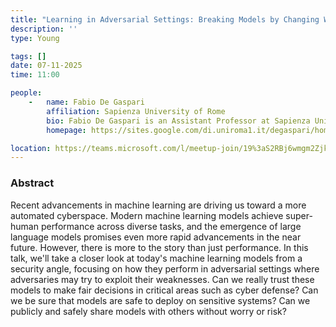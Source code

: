 ```yaml
---
title: "Learning in Adversarial Settings: Breaking Models by Changing World View"
description: ''
type: Young

tags: []
date: 07-11-2025
time: 11:00

people:
    -   name: Fabio De Gaspari
        affiliation: Sapienza University of Rome
        bio: Fabio De Gaspari is an Assistant Professor at Sapienza University of Rome, Italy. Previously, he was a Research Associate at the Sapienza University of Rome, in 2019 and 2020. He obtained his Ph.D. Computer Science at the Sapienza University of Rome, Italy, in 2019 under the supervision of Prof. Luigi Vincenzo Mancini and co-supervision of Prof. Mauro Conti. He was a visiting researcher at the Center for Secure Information Systems, George Mason University, USA, in 2016, at Cisco Systems, Issy-les-Moulineaux, France, in 2017, and at the Oxford Systems Security Lab, Oxford University, UK, in 2020. His research focuses on systems security, machine learning security, and network security. He has published numerous papers in high-profile conferences and journals such as IEEE TIFS, IEEE TDSC, IEEE S&P, ESORICS, IEEE/IFIP DSN, and ACM AsiaCCS. He is an active member of the cybersecurity research community, participating in the organization, program committees, and editorial staff of renowned conferences and journals such as IEEE S&P, USENIX, ESORICS, IEEE TIFS, and Computers & Security.
        homepage: https://sites.google.com/di.uniroma1.it/degaspari/home

location: https://teams.microsoft.com/l/meetup-join/19%3aS2RBj6wmgm2Zjk3jx07ydAsihsKI8KSIkkQRSStaP7E1%40thread.tacv2/1761213369351?context=%7b%22Tid%22%3a%2213b55eef-7018-4674-a3d7-cc0db06d545c%22%2c%22Oid%22%3a%223b92e2cc-3616-4070-82ad-a9f97e1e92ac%22%7d
---
```


### Abstract

Recent advancements in machine learning are driving us toward a more automated cyberspace. Modern machine learning models achieve super-human performance across diverse tasks, and the emergence of large language models promises even more rapid advancements in the near future. However, there is more to the story than just performance. In this talk, we'll take a closer look at today's machine learning models from a security angle, focusing on how they perform in adversarial settings where adversaries may try to exploit their weaknesses. Can we really trust these models to make fair decisions in critical areas such as cyber defense? Can we be sure that models are safe to deploy on sensitive systems? Can we publicly and safely share models with others without worry or risk?